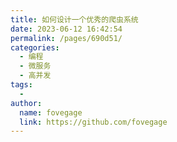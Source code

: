 ```yaml
---
title: 如何设计一个优秀的爬虫系统
date: 2023-06-12 16:42:54
permalink: /pages/690d51/
categories:
  - 编程
  - 微服务
  - 高并发
tags:
  - 
author: 
  name: fovegage
  link: https://github.com/fovegage
---
```

